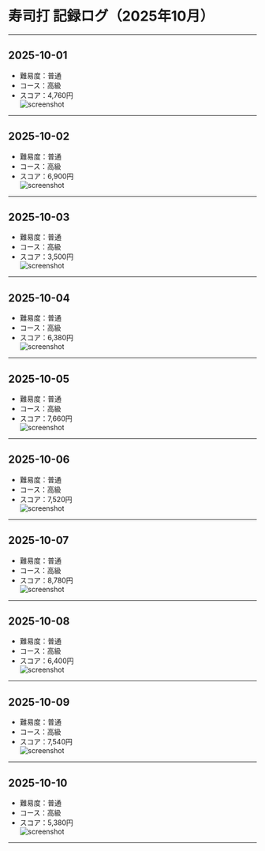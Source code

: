 # 寿司打 記録ログ（2025年10月）
___
## 2025-10-01
- 難易度：普通
- コース：高級
- スコア：4,760円  
![screenshot](screenshots/2025-10-01.png)
___
## 2025-10-02
- 難易度：普通
- コース：高級
- スコア：6,900円  
![screenshot](screenshots/2025-10-02.png)
___
## 2025-10-03
- 難易度：普通
- コース：高級
- スコア：3,500円  
![screenshot](screenshots/2025-10-03.png)
___
## 2025-10-04
- 難易度：普通
- コース：高級
- スコア：6,380円  
![screenshot](screenshots/2025-10-04.png)
___
## 2025-10-05
- 難易度：普通
- コース：高級
- スコア：7,660円  
![screenshot](screenshots/2025-10-05.png)
___
## 2025-10-06
- 難易度：普通
- コース：高級
- スコア：7,520円  
![screenshot](screenshots/2025-10-06.png)
___
## 2025-10-07
- 難易度：普通
- コース：高級
- スコア：8,780円  
![screenshot](screenshots/2025-10-07.png)
___
## 2025-10-08
- 難易度：普通
- コース：高級
- スコア：6,400円  
![screenshot](screenshots/2025-10-08.png)
___
## 2025-10-09
- 難易度：普通
- コース：高級
- スコア：7,540円  
![screenshot](screenshots/2025-10-09.png)
___
## 2025-10-10
- 難易度：普通
- コース：高級
- スコア：5,380円  
![screenshot](screenshots/2025-10-10.png)
___
